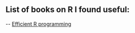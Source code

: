 ## List of books on R I found useful:

-- [Efficient R programming](https://csgillespie.github.io/efficientR/)
